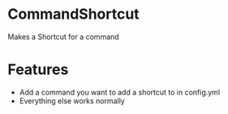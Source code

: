 # CommandShortcut
Makes a Shortcut for a command
# Features
- Add a command you want to add a shortcut to in config.yml
- Everything else works normally
